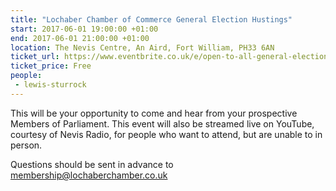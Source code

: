 ```yaml
---
title: "Lochaber Chamber of Commerce General Election Hustings"
start: 2017-06-01 19:00:00 +01:00
end: 2017-06-01 21:00:00 +01:00
location: The Nevis Centre, An Aird, Fort William, PH33 6AN 
ticket_url: https://www.eventbrite.co.uk/e/open-to-all-general-election-hustings-tickets-34281248136
ticket_price: Free
people:
 - lewis-sturrock
---
```


This will be your opportunity to come and hear from your prospective Members of Parliament. This event will also be streamed live on YouTube, courtesy of Nevis Radio, for people who want to attend, but are unable to in person.

Questions should be sent in advance to membership@lochaberchamber.co.uk